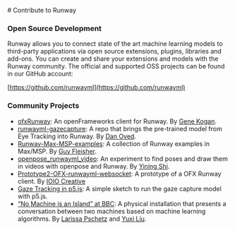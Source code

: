 # Contribute to Runway

### Open Source Development

Runway allows you to connect state of the art machine learning models to third-party applications via open source extensions, plugins, libraries and add-ons. You can create and share your extensions and models with the Runway community. The official and supported OSS projects can be found in our GitHub account:

[https://github.com/runwayml](https://github.com/runwayml)

### Community Projects

- [ofxRunway](https://github.com/genekogan/ofxRunway): An openFrameworks client for Runway. By [Gene Kogan](http://genekogan.com/).
- [runwayml-gazecapture](https://github.com/oveddan/runwayml-gazecapture): A repo that brings the pre-trained model from Eye Tracking into Runway. By [Dan Oved](https://www.danioved.com/).
- [Runway-Max-MSP-examples](https://github.com/Gflei/Runway-Max-MSP-examples): A collection of Runway examples in Max/MSP. By [Guy Fleisher](http://www.guyfleisher.com/).
- [openpose_runwayml_video](https://github.com/yining1023/openpose_runwayml_video): An experiment to find poses and draw them in videos with openpose and Runway. By [Yining Shi](https://1023.io/).
- [Prototype2-OFX-runwayml-websocket](https://github.com/ioio-creative/Prototype2-OFX-runwayml-websocket): A prototype of a OFX Runway client. By [IOIO Creative](http://ioiocreative.com/)
- [Gaze Tracking in p5.js](https://lries.com/posts/gaze-tracking-runway-ml/): A simple sketch to run the gaze capture model with p5.js.
- [“No Machine is an Island” at BBC](http://entretags.de/no-machine-is-an-island/): A physical installation that presents a conversation between two machines based on machine learning algorithms. By [Larissa Pschetz](http://entretags.de/) and [Yuxi Liu](http://liuyuxi.xyz/).
